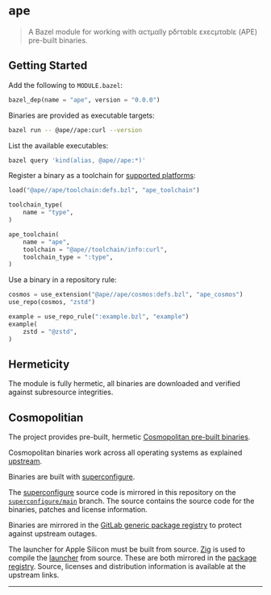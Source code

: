 # `ape`

> A Bazel module for working with αcτµαlly pδrταblε εxεcµταblε (APE) pre-built binaries.

## Getting Started

Add the following to `MODULE.bazel`:

```py
bazel_dep(name = "ape", version = "0.0.0")
```

Binaries are provided as executable targets:

```sh
bazel run -- @ape//ape:curl --version
```

List the available executables:

```sh
bazel query 'kind(alias, @ape//ape:*)'
```

Register a binary as a toolchain for [supported platforms][supported-platforms]:

```py
load("@ape//ape/toolchain:defs.bzl", "ape_toolchain")

toolchain_type(
    name = "type",
)

ape_toolchain(
    name = "ape",
    toolchain = "@ape//toolchain/info:curl",
    toolchain_type = ":type",
)
```

Use a binary in a repository rule:

```py
cosmos = use_extension("@ape//ape/cosmos:defs.bzl", "ape_cosmos")
use_repo(cosmos, "zstd")

example = use_repo_rule(":example.bzl", "example")
example(
    zstd = "@zstd",
)
```

## Hermeticity

The module is fully hermetic, all binaries are downloaded and verified against subresource integrities.

## Cosmopolitian

The project provides pre-built, hermetic [Cosmopolitan pre-built binaries][cosmo.zip].

Cosmopolitan binaries work across all operating systems as explained [upstream][ape].

Binaries are built with [superconfigure].

The [superconfigure] source code is mirrored in this repository on the [`superconfigure/main`][mirror] branch. The source contains the source code for the binaries, patches and license information.

Binaries are mirrored in the [GitLab generic package registry][package-registry] to protect against upstream outages.

The launcher for Apple Silicon must be built from source. [Zig] is used to compile the [launcher][ape-m1.c] from source. These are both mirrored in the [package registry][package-registry]. Source, licenses and distribution information is available at the upstream links.

---

[cosmo.zip]: https://cosmo.zip
[ape]: https://justine.lol/ape.html
[superconfigure]: https://github.com/ahgamut/superconfigure
[package-registry]: https://gitlab.arm.com/bazel/ape/-/packages
[mirror]: https://gitlab.arm.com/bazel/ape/-/tree/superconfigure/main
[supported-platforms]: https://github.com/jart/cosmopolitan/wiki/Features#systems-and-cpu-arch-supported
[Zig]: https://ziglang.org/
[ape-m1.c]: https://github.com/jart/cosmopolitan/blob/3.3.3/ape/ape-m1.c
